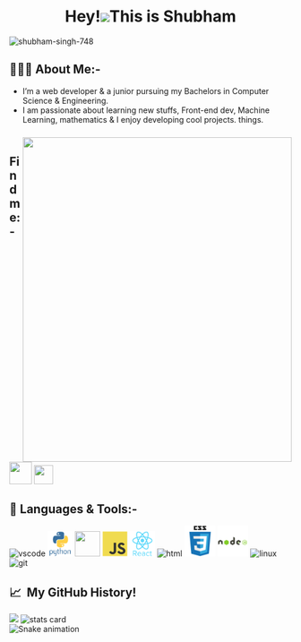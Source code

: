 <h1 align="center">Hey!<img src="https://cdn3.emoji.gg/emojis/wavegif_1860.gif" width="auto" height="55px">This is
    Shubham</h1>
    
 <p align="left"> <img
            src="https://komarev.com/ghpvc/?username=shubham-singh-748&label=Profile Views&color=0e75b6&style=flat"
            alt="shubham-singh-748" /> </p>

## 👨🏻‍💻 About Me:-
* I’m a web developer & a junior pursuing my Bachelors in Computer Science & Engineering.
* I am passionate about learning new stuffs, Front-end dev, Machine Learning, mathematics & I enjoy developing cool projects.
things.
    
<h3 align="left">
    <p align="left">
    <p align="top"> <img src="https://media2.giphy.com/media/qgQUggAC3Pfv687qPC/giphy.gif" alt="" align="right"
            width="480px" height="580px"> </p>

## <img src="https://images.emojiterra.com/google/noto-emoji/v2.034/512px/1f517.png" height="17" width="auto" alt=""> Find me:-
  <a href="https://bit.ly/3YNDuvV"><img src="https://cdn-icons-png.flaticon.com/512/2626/2626273.png" alt="" width="40"
        height="40"></a>
  <a href="https://bit.ly/3lqPdlP"><img
        src="https://upload.wikimedia.org/wikipedia/commons/thumb/4/4f/Twitter-logo.svg/512px-Twitter-logo.svg.png?20220821125553"
        alt="" width="34" height="34"></a>
  <a href="https://bit.ly/3ZX3ZA0"><img 
        src="https://cdn.hashnode.com/res/hashnode/image/upload/v1611902473383/CDyAuTy75.png?auto=compress" 
        alt="" height="36" width="auto"></a>
        


<!--  <h3 align="left">Tools for development:</h3>
      <p> <img src="https://cdn.pixabay.com/photo/2017/08/05/11/16/logo-2582748_1280.png" height="45px" width="45px">
        <img src="https://cdn.pixabay.com/photo/2017/08/05/11/16/logo-2582747_640.png" height="45px" width="45px">
        <img src="https://git-scm.com/images/logos/downloads/Git-Icon-1788C.png" height="45px" width="45px">
        <img src="https://w7.pngwing.com/pngs/512/824/png-transparent-visual-studio-code-hd-logo-thumbnail.png"
            height="45px" width="45px">
    </p>

 <h3 align="left">Languages:</h3>
        <p> <img src="https://i.pinimg.com/736x/a2/dc/32/a2dc3249364449a49f01a6275d277b8c.jpg" height="45px" width="45px">
        <img src="https://www.citypng.com/public/uploads/preview/js-javascript-round-logo-icon-png-11662226392lsrrajcm0y.png"
            height="45px" width="45px">
        <img src="https://upload.wikimedia.org/wikipedia/commons/thumb/c/c3/Python-logo-notext.svg/1200px-Python-logo-notext.svg.png"
            height="45px" width="45px">
    </p>

 <h3 align="left">Libraries & Framework:</h3>
        <p> <img src="https://cdn4.iconfinder.com/data/icons/logos-3/600/React.js_logo-512.png" height="71px" width="72px">
        <img src="https://miro.medium.com/max/800/1*bc9pmTiyKR0WNPka2w3e0Q.png" height="71px" width="72px">
    </p> -->
    
<h2> 🚀 Languages & Tools:-</h2>
<p align="left">
<img src="https://cdn.jsdelivr.net/gh/devicons/devicon/icons/vscode/vscode-original.svg" alt="vscode" width="45" height="45"/>
<img src="https://raw.githubusercontent.com/devicons/devicon/master/icons/python/python-original-wordmark.svg" alt="python" width="45" height="45" />
<img src="https://cdn.jsdelivr.net/gh/devicons/devicon/icons/cplusplus/cplusplus-original.svg" width="45" height="45"/>
<img src="https://raw.githubusercontent.com/devicons/devicon/master/icons/javascript/javascript-original.svg" alt="javascript" width="45" height="45" />
<img src="https://raw.githubusercontent.com/devicons/devicon/master/icons/react/react-original-wordmark.svg" alt="react" width="45" height="45" />
<img src="https://cdn.jsdelivr.net/gh/devicons/devicon/icons/html5/html5-original.svg" alt="html" width="45" height="45"/>
<img src="https://raw.githubusercontent.com/devicons/devicon/master/icons/css3/css3-original-wordmark.svg" alt="css3" width="auto" height="55" />
<img src="https://raw.githubusercontent.com/devicons/devicon/master/icons/nodejs/nodejs-original-wordmark.svg" alt="nodejs" width="auto" height="55" />
<img src="https://cdn.jsdelivr.net/gh/devicons/devicon/icons/linux/linux-original.svg" alt="linux" width="45" height="45"/>       
<img src="https://cdn.jsdelivr.net/gh/devicons/devicon/icons/git/git-original.svg" alt="git" width="45" height="45"/>
    </p>  
     
   
<h2> 📈 &nbsp;My GitHub History!</h2>
    
<img class="youbro" width="400"
    src="https://github-readme-stats.vercel.app/api?username=shubham-singh-748&count_private=true&theme=vue-dark&show_icons=true" />
<img class="youbro" width = "400" alt="stats card"
    src="https://github-readme-streak-stats.herokuapp.com/?user=shubham-singh-748&theme=vue-dark">  
![Snake animation](https://github.com/shubham-singh-748/shubham-singh-748/blob/output/github-contribution-grid-snake.svg)
